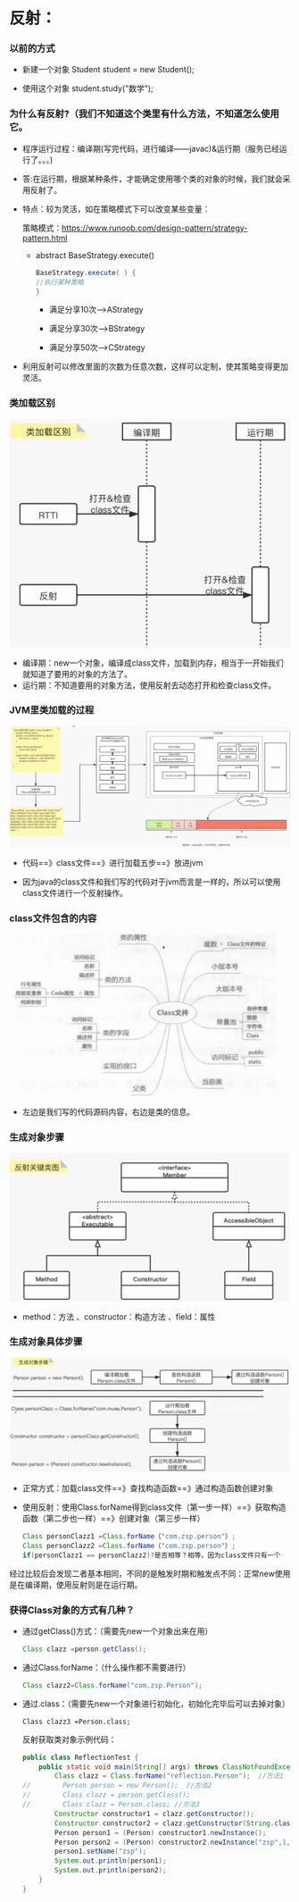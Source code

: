 # 反射：

### 以前的方式

* 新建一个对象
  Student student = new Student();

* 使用这个对象
  student.study("数学");

### 为什么有反射?（我们不知道这个类里有什么方法，不知道怎么使用它。
* 程序运行过程：编译期(写完代码，进行编译——javac)&运行期（服务已经运行了。。。)

* 答:在运行期，根据某种条件，才能确定使用哪个类的对象的时候，我们就会采用反射了。

* 特点：较为灵活，如在策略模式下可以改变某些变量：

  策略模式：https://www.runoob.com/design-pattern/strategy-pattern.html

  * abstract BaseStrategy.execute()

    ```java
    BaseStrategy.execute( ) { 
    //执行某种策略
    }
    ```

    * 满足分享10次——>AStrategy

    * 满足分享30次——>BStrategy

    * 满足分享50次——>CStrategy 

* 利用反射可以修改里面的次数为任意次数，这样可以定制，使其策略变得更加灵活。

### 类加载区别

![反射图](反射图.png)

* 编译期：new一个对象，编译成class文件，加载到内存，相当于一开始我们就知道了要用的对象的方法了。
* 运行期：不知道要用的对象方法，使用反射去动态打开和检查class文件。

### JVM里类加载的过程

![jvm加载流程图和内存结构](jvm加载流程图和内存结构.png)

* 代码==》class文件==》进行加载五步==》放进jvm

* 因为java的class文件和我们写的代码对于jvm而言是一样的，所以可以使用class文件进行一个反射操作。

### class文件包含的内容

![class文件包含内容](class文件包含内容.png)

* 左边是我们写的代码源码内容，右边是类的信息。

### 生成对象步骤

![image-20210531222417860](反射关键类图.png)

* method：方法 、constructor：构造方法 、field：属性

### 生成对象具体步骤

![生成对象步骤](生成对象步骤.png)

* 正常方式：加载class文件==》查找构造函数==》通过构造函数创建对象

* 使用反射：使用Class.forName得到class文件（第一步一样）==》获取构造函数（第二步也一样）==》创建对象（第三步一样）

  ```java
  Class personClazz1 =Class.forName（"com.zsp.person"）;
  Class personClazz2 =Class.forName（"com.zsp.person"）;
  if(personClazz1 == personClazz2)?是否相等？相等，因为class文件只有一个
  ```

经过比较后会发现二者基本相同，不同的是触发时期和触发点不同：正常new使用是在编译期，使用反射则是在运行期。

### 获得Class对象的方式有几种？ 

* 通过getClass()方式：（需要先new一个对象出来在用）

  ```java
  Class clazz =person.getClass();
  ```
  
* 通过Class.forName：（什么操作都不需要进行）

  ```java
  Class clazz2=Class.forName("com.zsp.Person");
  ```

* 通过.class：（需要先new一个对象进行初始化，初始化完毕后可以去掉对象）

  ```
  Class clazz3 =Person.class;
  ```

  反射获取类对象示例代码：
  
  ```java
  public class ReflectionTest {
      public static void main(String[] args) throws ClassNotFoundException, NoSuchMethodException, IllegalAccessException, InvocationTargetException, InstantiationException {
          Class clazz = Class.forName("reflection.Person");  //方法1
  //        Person person = new Person();  //方法2
  //        Class clazz = person.getClass();
  //        Class clazz = Person.class; //方法3
          Constructor constructor1 = clazz.getConstructor();
          Constructor constructor2 = clazz.getConstructor(String.class, int.class, int.class);
          Person person1 = (Person) constructor1.newInstance();
          Person person2 = (Person) constructor2.newInstance("zsp",1,23);
          person1.setName("zsp");
          System.out.println(person1);
          System.out.println(person2);
      }
  }
  ```
  
  